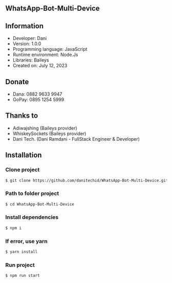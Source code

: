 ## WhatsApp-Bot-Multi-Device

## Information
- Developer: Dani
- Version: 1.0.0
- Programming language: JavaScript
- Runtime environment: Node.Js
- Libraries: Baileys
- Created on: July 12, 2023

## Donate
- Dana: 0882 9633 9947
- GoPay: 0895 1254 5999

## Thanks to
- Adiwajshing (Baileys provider)
- WhiskeySockets (Baileys provider)
- Dani Tech. (Dani Ramdani - FullStack Engineer & Developer)

## Installation
### Clone project
```bash
$ git clone https://github.com/danitechid/WhatsApp-Bot-Multi-Device.git
```
### Path to folder project
```bash
$ cd WhatsApp-Bot-Multi-Device
```
### Install dependencies
```bash
$ npm i
```
### If error, use yarn
```bash
$ yarn install
```
### Run project
```bash
$ npm run start
```